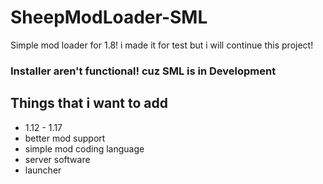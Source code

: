 # SheepModLoader-SML
Simple mod loader for 1.8!
i made it for test but i will continue this project!

### Installer aren't functional! cuz SML is in Development

## Things that i want to add
- 1.12 - 1.17
- better mod support
- simple mod coding language
- server software
- launcher
